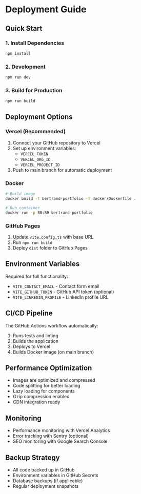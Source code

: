 # Deployment Guide

## Quick Start

### 1. Install Dependencies
```bash
npm install
```

### 2. Development
```bash
npm run dev
```

### 3. Build for Production
```bash
npm run build
```

## Deployment Options

### Vercel (Recommended)
1. Connect your GitHub repository to Vercel
2. Set up environment variables:
   - `VERCEL_TOKEN`
   - `VERCEL_ORG_ID`
   - `VERCEL_PROJECT_ID`
3. Push to main branch for automatic deployment

### Docker
```bash
# Build image
docker build -t bertrand-portfolio -f docker/Dockerfile .

# Run container
docker run -p 80:80 bertrand-portfolio
```

### GitHub Pages
1. Update `vite.config.ts` with base URL
2. Run `npm run build`
3. Deploy `dist` folder to GitHub Pages

## Environment Variables

Required for full functionality:
- `VITE_CONTACT_EMAIL` - Contact form email
- `VITE_GITHUB_TOKEN` - GitHub API token (optional)
- `VITE_LINKEDIN_PROFILE` - LinkedIn profile URL

## CI/CD Pipeline

The GitHub Actions workflow automatically:
1. Runs tests and linting
2. Builds the application
3. Deploys to Vercel
4. Builds Docker image (on main branch)

## Performance Optimization

- Images are optimized and compressed
- Code splitting for better loading
- Lazy loading for components
- Gzip compression enabled
- CDN integration ready

## Monitoring

- Performance monitoring with Vercel Analytics
- Error tracking with Sentry (optional)
- SEO monitoring with Google Search Console

## Backup Strategy

- All code backed up in GitHub
- Environment variables in GitHub Secrets
- Database backups (if applicable)
- Regular deployment snapshots